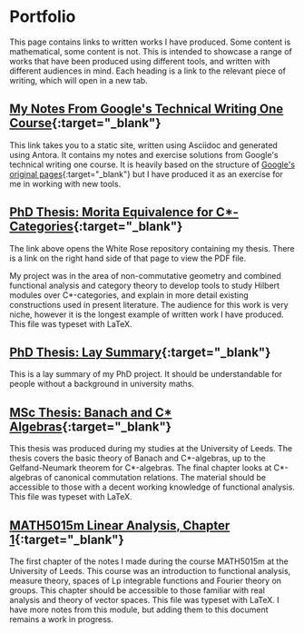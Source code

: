 # Portfolio
This page contains links to written works I have produced. Some content is mathematical, some content is not. This is intended to showcase a range of works that have been produced using different tools, and written with different audiences in mind. Each heading is a link to the relevant piece of writing, which will open in a new tab.

## [My Notes From Google's Technical Writing One Course](https://06mferrier.github.io/tech-writing-notes.github.io/build/site/tech-writing-one/index.html){:target="_blank"}
This link takes you to a static site, written using Asciidoc and generated using Antora. It contains my notes and exercise solutions from Google's technical writing one course. It is heavily based on the structure of [Google's original pages](https://developers.google.com/tech-writing/one){:target="_blank"} but I have produced it as an exercise for me in working with new tools.

## [PhD Thesis: Morita Equivalence for C*-Categories](https://etheses.whiterose.ac.uk/32345/){:target="_blank"}
The link above opens the White Rose repository containing my thesis. There is a link on the right hand side of that page to view the PDF file. 

My project was in the  area of non-commutative geometry and combined functional analysis and category theory to develop tools to study Hilbert modules over C\*-categories, and explain in more detail existing constructions used in present literature. The audience for this work is very niche, however it is the longest example of written work I have produced. This file was typeset with LaTeX.

## [PhD Thesis: Lay Summary](/pages/phd-layman.html){:target="_blank"}
This is a lay summary of my PhD project. It should be understandable for people without a background in university maths.

## [MSc Thesis: Banach and C* Algebras](/files/ferrier-msc-final.pdf){:target="_blank"}
This thesis was produced during my studies at the University of Leeds. The thesis covers the basic theory of Banach and C\*-algebras, up to the Gelfand-Neumark theorem for C\*-algebras. The final chapter looks at C\*-algebras of canonical commutation relations. The material should be accessible to those with a decent working knowledge of functional analysis. This file was typeset with LaTeX.

## [MATH5015m Linear Analysis, Chapter 1](/files/math5015m-chapter-1.pdf){:target="_blank"}
The first chapter of the notes I made during the course MATH5015m at the University of Leeds. This course was an introduction to functional analysis, measure theory, spaces of Lp integrable functions and Fourier theory on groups. This chapter should be accessible to those familiar with real analysis and theory of vector spaces. This file was typeset with LaTeX. I have more notes from this module, but adding them to this document remains a work in progress.
